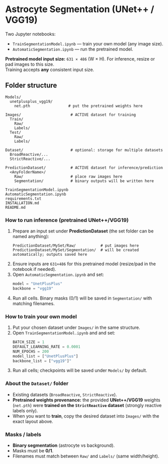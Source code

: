 # Astrocyte Segmentation (UNet++ / VGG19)

Two Jupyter notebooks:
- `TrainSegmentationModel.ipynb` — train your own model (any image size).
- `AutomaticSegmentation.ipynb` — run the pretrained model.

**Pretrained model input size:** `631 × 486` (W × H). For inference, resize or pad images to this size.  
Training accepts **any** consistent input size.

## Folder structure
```text
Models/
  unetplusplus_vgg19/
    net.pth                 # put the pretrained weights here

Images/                      # ACTIVE dataset for training
  Train/
    Raw/
    Labels/
  Test/
    Raw/
    Labels/

Dataset/                     # optional: storage for multiple datasets
  BroadReactive/...
  StrictReactive/...

PredictionDataset/           # ACTIVE dataset for inference/prediction
  <AnyFolderName>/
    Raw/                     # place raw images here
    Segmentation/            # binary outputs will be written here

TrainSegmentationModel.ipynb
AutomaticSegmentation.ipynb
requirements.txt
INSTALLATION.md
README.md
```

### How to run inference (pretrained UNet++/VGG19)
1. Prepare an input set under **PredictionDataset** (the set folder can be named anything):
   ```text
   PredictionDataset/MySet/Raw/           # put images here
   PredictionDataset/MySet/Segmentation/  # will be created automatically; outputs saved here
   ```
2. Ensure inputs are `631×486` for this pretrained model (resize/pad in the notebook if needed).
3. Open `AutomaticSegmentation.ipynb` and set:
   ```python
   model = "UnetPlusPlus"
   backbone = "vgg19"
   ```
4. Run all cells. Binary masks (0/1) will be saved in `Segmentation/` with matching filenames.

### How to train your own model
1. Put your chosen dataset under `Images/` in the same structure.
2. Open `TrainSegmentationModel.ipynb` and and set:
   ```python
   BATCH_SIZE = 1
   DEFAULT_LEARNING_RATE = 0.0001
   NUM_EPOCHS = 200
   model_list = ["UnetPlusPlus"]
   backbone_list = ["vgg19"]"
   ```
3. Run all cells; checkpoints will be saved under `Models/` by default.

### About the `Dataset/` folder
- Existing datasets (`BroadReactive`, `StrictReactive`).
- **Pretrained weights provenance:** the provided **UNet++/VGG19** weights (`net.pth`) were **trained on the `StrictReactive` dataset** (strongly reactive labels only).
- When you want to **train**, copy the desired dataset into `Images/` with the exact layout above.

### Masks / labels
- **Binary segmentation** (astrocyte vs background).
- Masks must be **0/1**.
- Filenames must match between `Raw/` and `Labels/` (same width/height).
